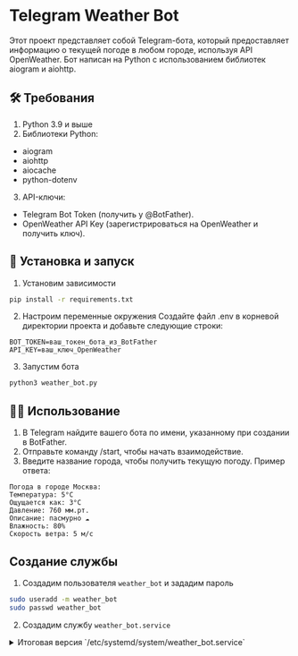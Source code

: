 # Telegram Weather Bot
Этот проект представляет собой Telegram-бота, который предоставляет информацию о текущей погоде в любом городе, используя API OpenWeather. Бот написан на Python с использованием библиотек aiogram и aiohttp.

## 🛠️ Требования
1. Python 3.9 и выше
2. Библиотеки Python:
  - aiogram
  - aiohttp
  - aiocache
  - python-dotenv
3. API-ключи:
  - Telegram Bot Token (получить у @BotFather).
  - OpenWeather API Key (зарегистрироваться на OpenWeather и получить ключ).

## 🚀 Установка и запуск
1. Установим зависимости
```bash
pip install -r requirements.txt
```
2. Настроим переменные окружения
Создайте файл .env в корневой директории проекта и добавьте следующие строки:
```text
BOT_TOKEN=ваш_токен_бота_из_BotFather
API_KEY=ваш_ключ_OpenWeather
```
3. Запустим бота
```bash
python3 weather_bot.py
```

## 🧑‍💻 Использование
1. В Telegram найдите вашего бота по имени, указанному при создании в BotFather.
2. Отправьте команду /start, чтобы начать взаимодействие.
3. Введите название города, чтобы получить текущую погоду.
Пример ответа:
```text
Погода в городе Москва:
Температура: 5°C
Ощущается как: 3°C
Давление: 760 мм.рт.
Описание: пасмурно ☁️
Влажность: 80%
Скорость ветра: 5 м/с
```

## Создание службы
1. Создадим пользователя `weather_bot` и зададим пароль
```bash
sudo useradd -m weather_bot
sudo passwd weather_bot
```
2. Создадим службу `weather_bot.service`
<details>
  <summary>Итоговая версия `/etc/systemd/system/weather_bot.service`</summary>
```bash
[Unit]
Description=Telegram Bot
After=network.target

[Service]
Type=simple
User=weather_bot
WorkingDirectory=/opt/weather_bot
ExecStart=/opt/weather_bot/venv/bin/python3 weather_bot.py
Restart=always
RestartSec=10s
StandardOutput=append:/var/log/weather_bot.log
StandardError=append:/var/log/weather_bot.log

[Install]
WantedBy=multi-user.target
```
</details>
<p>
3. Обновляем systemd и включаем сервис:
```bash
systemctl daemon-reload
systemctl enable weather_bot
systemctl start weather_bot
```
